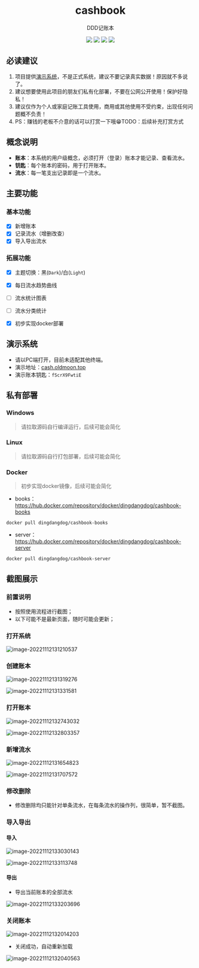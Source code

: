 <div align="center">
<h1>cashbook</h1>
</div>
<p align="center">
DDD记账本
</p>
<p align="center">
  <img src="https://img.shields.io/github/stars/DingDangDog/ddd-cashbook" />
  <img src="https://img.shields.io/github/forks/DingDangDog/ddd-cashbook" />
  <img src="https://img.shields.io/github/issues/DingDangDog/ddd-cashbook?color=important" />
  <img src="https://img.shields.io/badge/license-MIT-yellow.svg" />
</p>

## 必读建议

1. 项目提供[演示系统](#演示系统)，不是正式系统，建议不要记录真实数据！原因就不多说了。
2. 建议想要使用此项目的朋友们私有化部署，不要在公网公开使用！保护好隐私！
3. 建议仅作为个人或家庭记账工具使用，商用或其他使用不受约束，出现任何问题概不负责！
4. PS：赚钱的老板不介意的话可以打赏一下哦😁TODO：后续补充打赏方式

## 概念说明

- **账本**：本系统的用户级概念，必须打开（登录）账本才能记录、查看流水。
- **钥匙**：每个账本的密码，用于打开账本。
- **流水**：每一笔支出记录即是一个流水。

## 主要功能

### 基本功能

- [x]  新增账本
- [x]  记录流水（增删改查）
- [x]  导入导出流水

### 拓展功能

- [x]  主题切换：黑(`Dark`)/白(`Light`)
- [x]  每日流水趋势曲线
- [ ]  流水统计图表
- [ ]  流水分类统计
- [x]  初步实现docker部署


## 演示系统

- 请以PC端打开，目前未适配其他终端。
- 演示地址：[cash.oldmoon.top](http://cash.oldmoon.top/)
- 演示账本钥匙：`fScrX9FwtiE`

## 私有部署

### Windows

> 请拉取源码自行编译运行，后续可能会简化

### Linux

> 请拉取源码自行打包部署，后续可能会简化

### Docker

> 初步实现docker镜像，后续可能会简化

- books：https://hub.docker.com/repository/docker/dingdangdog/cashbook-books

```shell
docker pull dingdangdog/cashbook-books
```

- server：https://hub.docker.com/repository/docker/dingdangdog/cashbook-server

```shell
docker pull dingdangdog/cashbook-server
```

## 截图展示


### 前置说明

- 按照使用流程进行截图；
- 以下可能不是最新页面，随时可能会更新；

### 打开系统

![image-20221112131210537](./images/image-20221112131210537.png)

### 创建账本

![image-20221112131319276](./images/image-20221112131319276.png)

![image-20221112131331581](./images/image-20221112131331581.png)

### 打开账本

![image-20221112132743032](./images/image-20221112132743032.png)

![image-20221112132803357](./images/image-20221112132803357.png)

### 新增流水

![image-20221112131654823](./images/image-20221112131654823.png)

![image-20221112131707572](./images/image-20221112131707572.png)

### 修改删除

- 修改删除均只能针对单条流水，在每条流水的操作列，很简单，暂不截图。

### 导入导出

#### 导入

![image-20221112133030143](./images/image-20221112133030143.png)

![image-20221112133113748](./images/image-20221112133113748.png)

#### 导出

- 导出当前账本的全部流水

![image-20221112133203696](./images/image-20221112133203696.png)

### 关闭账本

![image-20221112132014203](./images/image-20221112132014203.png)

- 关闭成功，自动重新加载

![image-20221112132040563](./images/image-20221112132040563.png)

